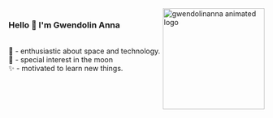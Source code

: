 <a href="https://github.com/Gwendolin-Anna">
  <img align="right" alt="gwendolinanna animated logo" height="200px" src="https://media.giphy.com/media/MQrx9KTVXHpHFjdlza/giphy.gif"/>
</a>



### Hello 👋 I'm Gwendolin Anna </br>
</br>
🌌 - enthusiastic about space and technology. </br>
🌙 - special interest in the moon </br>
✨ - motivated to learn new things. 
